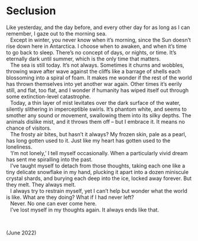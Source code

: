 # Seclusion

Like yesterday, and the day before, and every other day for as long as I can remember, I gaze out to the morning sea.  
&ensp; Except in winter, you never know when it’s morning, since the Sun doesn’t rise down here in Antarctica. I choose when to awaken, and when it’s time to go back to sleep. There’s no concept of days, or nights, or time. It’s eternally dark until summer, which is the only time that matters.  
&ensp; The sea is still today. It’s not always. Sometimes it churns and wobbles, throwing wave after wave against the cliffs like a barrage of shells each blossoming into a spiral of foam. It makes me wonder if the rest of the world has thrown themselves into yet another war again. Other times it’s eerily still, and flat, too flat, and I wonder if humanity has wiped itself out through some extinction-level catastrophe.  
&ensp; Today, a thin layer of mist levitates over the dark surface of the water, silently slithering in imperceptible swirls. It’s phantom white, and seems to smother any sound or movement, swallowing them into its silky depths. The animals dislike mist, and it throws them off – but I embrace it. It means no chance of visitors.  
&ensp; The frosty air bites, but hasn’t it always? My frozen skin, pale as a pearl, has long gotten used to it. Just like my heart has gotten used to the loneliness.  
&ensp; ‘I’m not lonely,’ I tell myself occasionally. When a particularly vivid dream has sent me spiralling into the past.  
&ensp; I’ve taught myself to detach from those thoughts, taking each one like a tiny delicate snowflake in my hand, plucking it apart into a dozen miniscule crystal shards, and burying each deep into the ice, locked away forever. But they melt. They always melt.  
&ensp; I always try to restrain myself, yet I can’t help but wonder what the world is like. What are they doing? What if I had never left?  
&ensp; Never. No one can ever come here.  
&ensp; I’ve lost myself in my thoughts again. It always ends like that. 


<br>


(June 2022)